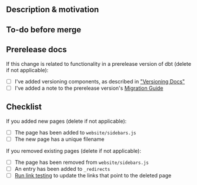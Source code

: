## Description & motivation
<!---
Describe your changes, and why you're making them. Is this linked to an open
issue, a pull request on dbt core, etc?

To learn more about the writing conventions used in the dbt Labs docs, see the [Content style guide](https://github.com/dbt-labs/docs.getdbt.com/blob/current/contributing/content-style-guide.md).
-->

## To-do before merge
<!---
(Optional -- remove this section if not needed)
Include any notes about things that need to happen before this PR is merged, e.g.:
- [ ] Change the base branch
- [ ] Ensure PR #56 is merged
-->

## Prerelease docs
If this change is related to functionality in a prerelease version of dbt (delete if not applicable):
- [ ] I've added versioning components, as described in ["Versioning Docs"](https://github.com/dbt-labs/docs.getdbt.com/blob/current/contributing/versioningdocs.md)
- [ ] I've added a note to the prerelease version's [Migration Guide](https://github.com/dbt-labs/docs.getdbt.com/tree/current/website/docs/guides/migration/versions)

## Checklist
If you added new pages (delete if not applicable):
- [ ] The page has been added to `website/sidebars.js`
- [ ] The new page has a unique filename

If you removed existing pages (delete if not applicable):
- [ ] The page has been removed from `website/sidebars.js`
- [ ] An entry has been added to `_redirects`
- [ ] [Run link testing](https://github.com/dbt-labs/docs.getdbt.com#running-the-cypress-tests-locally) to update the links that point to the deleted page

